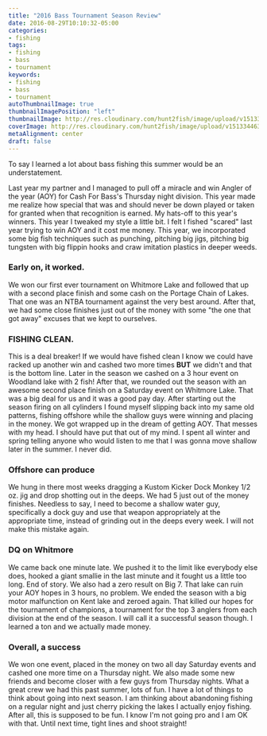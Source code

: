 ```yaml
---
title: "2016 Bass Tournament Season Review"
date: 2016-08-29T10:10:32-05:00
categories:
- fishing 
tags:
- fishing 
- bass
- tournament
keywords:
- fishing 
- bass
- tournament
autoThumbnailImage: true 
thumbnailImagePosition: "left"
thumbnailImage: http://res.cloudinary.com/hunt2fish/image/upload/v1513344634/Hunt2Fish_podcast_khgz7a.png
coverImage: http://res.cloudinary.com/hunt2fish/image/upload/v1513344634/Hunt2Fish_podcast_khgz7a.png
metaAlignment: center
draft: false 
---
```

To say I learned a lot about bass fishing this summer would be an understatement. 

<!--more-->

Last year my partner and I managed to pull off a miracle and win Angler of the year (AOY) for Cash For Bass's Thursday night division. This year made me realize how special that was and should never be down played or taken for granted when that recognition is earned. My hats-off to this year's winners. This year I tweaked my style a little bit. I felt I fished "scared" last year trying to win AOY and it cost me money. This year, we incorporated some big fish techniques such as punching, pitching big jigs, pitching big tungsten with big flippin hooks and craw imitation plastics in deeper weeds. 

### Early on, it worked. 

We won our first ever tournament on Whitmore Lake and followed that up with a second place finish and some cash on the Portage Chain of Lakes. That one was an NTBA tournament against the very best around. After that, we had some close finishes just out of the money with some "the one that got away" excuses that we kept to ourselves. 

### FISHING CLEAN. 

This is a deal breaker! If we would have fished clean I know we could have racked up another win and cashed two more times **BUT** we didn't and that is the bottom line. Later in the season we cashed on a 3 hour event on Woodland lake with 2 fish! After that, we rounded out the season with an awesome second place finish on a Saturday event on Whitmore Lake. That was a big deal for us and it was a good pay day. After starting out the season firing on all cylinders I found myself slipping back into my same old patterns, fishing offshore while the shallow guys were winning and placing in the money. We got wrapped up in the dream of getting AOY. That messes with my head. I should have put that out of my mind. I spent all winter and spring telling anyone who would listen to me that I was gonna move shallow later in the summer. I never did. 

### Offshore can produce 

We hung in there most weeks dragging a Kustom Kicker Dock Monkey 1/2 oz. jig and drop shotting out in the deeps. We had 5 just out of the money finishes. Needless to say, I need to become a shallow water guy, specifically a dock guy and use that weapon appropriately at the appropriate time, instead of grinding out in the deeps every week. I will not make this mistake again. 

### DQ on Whitmore 

We came back one minute late. We pushed it to the limit like everybody else does, hooked a giant smallie in the last minute and it fought us a little too long. End of story. We also had a zero result on Big 7. That lake can ruin your AOY hopes in 3 hours, no problem. We ended the season with a big motor malfunction on Kent lake and zeroed again. That killed our hopes for the tournament of champions, a tournament for the top 3 anglers from each division at the end of the season. I will call it a successful season though. I learned a ton and we actually made money.

### Overall, a success

We won one event, placed in the money on two all day Saturday events and cashed one more time on a Thursday night. We also made some new friends and become closer with a few guys from Thursday nights. What a great crew we had this past summer, lots of fun. I have a lot of things to think about going into next season. I am thinking about abandoning fishing on a regular night and just cherry picking the lakes I actually enjoy fishing. After all, this is supposed to be fun. I know I'm not going pro and I am OK with that. Until next time, tight lines and shoot straight!
